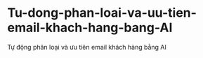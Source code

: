 # Tu-dong-phan-loai-va-uu-tien-email-khach-hang-bang-AI
Tự động phân loại và ưu tiên email khách hàng bằng AI
